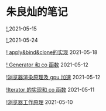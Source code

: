 <!--
 * @file: 
 * @Author: xxx@baidu.com
 * @Date: 2020-05-28 19:39:40
 * @Description: 
 * @FilePath: /mianshi/README.md
-->
# 朱良灿的笔记

[! ](js/图片压缩.md) 2021-05-15

[! ](js/链表的监本操作.md) 2021-05-24

[! apply&bind&clone的实现](js/apply&bind&clone的实现.md) 2021-05-18

[! Generator 和 co 函数](js/yeild_co.md) 2021-05-12

[!浏览器渲染原理及 gpu 加速](浏览器/浏览器的gpu渲染.md) 2021-05-12

[!Iterator 的实现和 co 函数](js/Iterator.md) 2021-05-11

[!浏览器工作原理](浏览器/浏览器工作原理.md) 2021-05-10